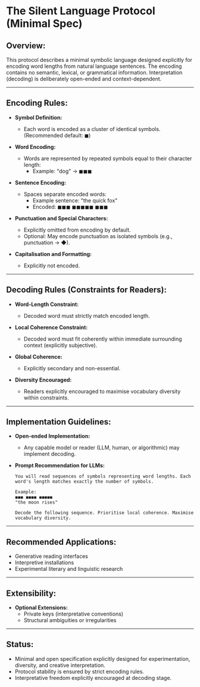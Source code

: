 # The Silent Language Protocol (Minimal Spec)

## Overview:
This protocol describes a minimal symbolic language designed explicitly for encoding word lengths from natural language sentences. The encoding contains no semantic, lexical, or grammatical information. Interpretation (decoding) is deliberately open-ended and context-dependent.

---

## Encoding Rules:

- **Symbol Definition:**
  - Each word is encoded as a cluster of identical symbols. (Recommended default: ◼)
  
- **Word Encoding:**
  - Words are represented by repeated symbols equal to their character length:
    - Example: "dog" → ◼◼◼

- **Sentence Encoding:**
  - Spaces separate encoded words:
    - Example sentence: "the quick fox"
    - Encoded: ◼◼◼ ◼◼◼◼◼ ◼◼◼

- **Punctuation and Special Characters:**
  - Explicitly omitted from encoding by default.
  - Optional: May encode punctuation as isolated symbols (e.g., punctuation → ◆).

- **Capitalisation and Formatting:**
  - Explicitly not encoded.

---

## Decoding Rules (Constraints for Readers):

- **Word-Length Constraint:**
  - Decoded word must strictly match encoded length.

- **Local Coherence Constraint:**
  - Decoded word must fit coherently within immediate surrounding context (explicitly subjective).

- **Global Coherence:**
  - Explicitly secondary and non-essential.

- **Diversity Encouraged:**
  - Readers explicitly encouraged to maximise vocabulary diversity within constraints.

---

## Implementation Guidelines:

- **Open-ended Implementation:**
  - Any capable model or reader (LLM, human, or algorithmic) may implement decoding.

- **Prompt Recommendation for LLMs:**
  ```
  You will read sequences of symbols representing word lengths. Each word's length matches exactly the number of symbols.

  Example:
  ◼◼◼ ◼◼◼◼ ◼◼◼◼◼
  "the moon rises"

  Decode the following sequence. Prioritise local coherence. Maximise vocabulary diversity.
  ```

---

## Recommended Applications:

- Generative reading interfaces
- Interpretive installations
- Experimental literary and linguistic research

---

## Extensibility:

- **Optional Extensions:**
  - Private keys (interpretative conventions)
  - Structural ambiguities or irregularities

---

## Status:

- Minimal and open specification explicitly designed for experimentation, diversity, and creative interpretation.
- Protocol stability is ensured by strict encoding rules.
- Interpretative freedom explicitly encouraged at decoding stage.

